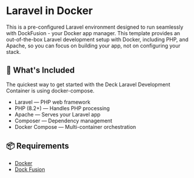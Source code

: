 # Laravel in Docker
This is a pre-configured Laravel environment designed to run seamlessly with DockFusion - your Docker app manager. This template provides an out-of-the-box Laravel development setup with Docker, including PHP, and Apache, so you can focus on building your app, not on configuring your stack.

## 🚀 What's Included
The quickest way to get started with the Deck Laravel Development Container is using docker-compose.

- Laravel — PHP web framework
- PHP (8.2+) — Handles PHP processing
- Apache — Serves your Laravel app
- Composer — Dependency management
- Docker Compose — Multi-container orchestration

## 📦 Requirements
- [Docker](https://www.docker.com)
- [Dock Fusion](https://github.com/DockFusion/dock-fusion-app/releases)

